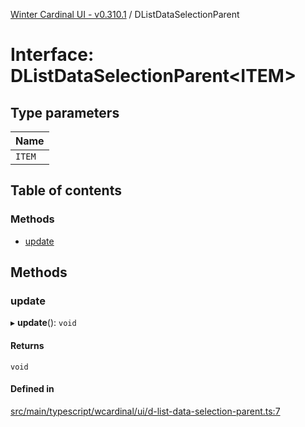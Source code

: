 [Winter Cardinal UI - v0.310.1](../index.md) / DListDataSelectionParent

# Interface: DListDataSelectionParent<ITEM\>

## Type parameters

| Name |
| :------ |
| `ITEM` |

## Table of contents

### Methods

- [update](DListDataSelectionParent.md#update)

## Methods

### update

▸ **update**(): `void`

#### Returns

`void`

#### Defined in

[src/main/typescript/wcardinal/ui/d-list-data-selection-parent.ts:7](https://github.com/winter-cardinal/winter-cardinal-ui/blob/v0.310.1/src/main/typescript/wcardinal/ui/d-list-data-selection-parent.ts#L7)
